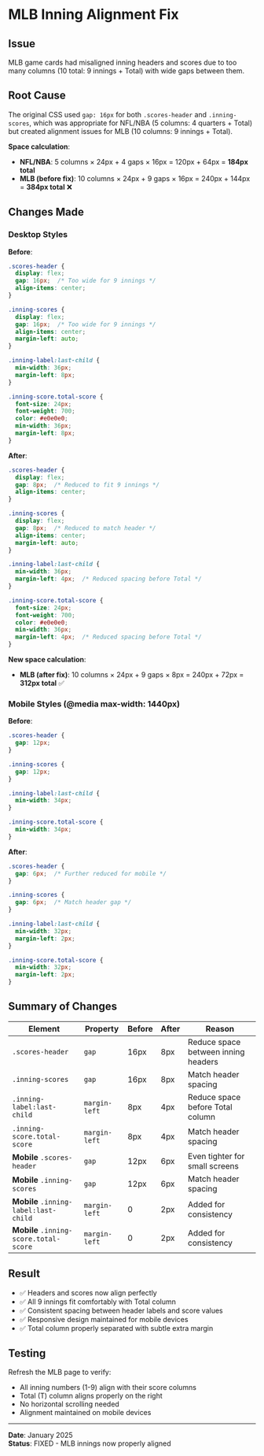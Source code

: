 # MLB Inning Alignment Fix

## Issue
MLB game cards had misaligned inning headers and scores due to too many columns (10 total: 9 innings + Total) with wide gaps between them.

## Root Cause
The original CSS used `gap: 16px` for both `.scores-header` and `.inning-scores`, which was appropriate for NFL/NBA (5 columns: 4 quarters + Total) but created alignment issues for MLB (10 columns: 9 innings + Total).

**Space calculation**:
- **NFL/NBA**: 5 columns × 24px + 4 gaps × 16px = 120px + 64px = **184px total**
- **MLB (before fix)**: 10 columns × 24px + 9 gaps × 16px = 240px + 144px = **384px total** ❌

## Changes Made

### Desktop Styles
**Before**:
```css
.scores-header {
  display: flex;
  gap: 16px;  /* Too wide for 9 innings */
  align-items: center;
}

.inning-scores {
  display: flex;
  gap: 16px;  /* Too wide for 9 innings */
  align-items: center;
  margin-left: auto;
}

.inning-label:last-child {
  min-width: 36px;
  margin-left: 8px;
}

.inning-score.total-score {
  font-size: 24px;
  font-weight: 700;
  color: #e0e0e0;
  min-width: 36px;
  margin-left: 8px;
}
```

**After**:
```css
.scores-header {
  display: flex;
  gap: 8px;  /* Reduced to fit 9 innings */
  align-items: center;
}

.inning-scores {
  display: flex;
  gap: 8px;  /* Reduced to match header */
  align-items: center;
  margin-left: auto;
}

.inning-label:last-child {
  min-width: 36px;
  margin-left: 4px;  /* Reduced spacing before Total */
}

.inning-score.total-score {
  font-size: 24px;
  font-weight: 700;
  color: #e0e0e0;
  min-width: 36px;
  margin-left: 4px;  /* Reduced spacing before Total */
}
```

**New space calculation**:
- **MLB (after fix)**: 10 columns × 24px + 9 gaps × 8px = 240px + 72px = **312px total** ✅

### Mobile Styles (@media max-width: 1440px)
**Before**:
```css
.scores-header {
  gap: 12px;
}

.inning-scores {
  gap: 12px;
}

.inning-label:last-child {
  min-width: 34px;
}

.inning-score.total-score {
  min-width: 34px;
}
```

**After**:
```css
.scores-header {
  gap: 6px;  /* Further reduced for mobile */
}

.inning-scores {
  gap: 6px;  /* Match header gap */
}

.inning-label:last-child {
  min-width: 32px;
  margin-left: 2px;
}

.inning-score.total-score {
  min-width: 32px;
  margin-left: 2px;
}
```

## Summary of Changes

| Element | Property | Before | After | Reason |
|---------|----------|--------|-------|--------|
| `.scores-header` | `gap` | 16px | 8px | Reduce space between inning headers |
| `.inning-scores` | `gap` | 16px | 8px | Match header spacing |
| `.inning-label:last-child` | `margin-left` | 8px | 4px | Reduce space before Total column |
| `.inning-score.total-score` | `margin-left` | 8px | 4px | Match header spacing |
| **Mobile** `.scores-header` | `gap` | 12px | 6px | Even tighter for small screens |
| **Mobile** `.inning-scores` | `gap` | 12px | 6px | Match header spacing |
| **Mobile** `.inning-label:last-child` | `margin-left` | 0 | 2px | Added for consistency |
| **Mobile** `.inning-score.total-score` | `margin-left` | 0 | 2px | Added for consistency |

## Result
- ✅ Headers and scores now align perfectly
- ✅ All 9 innings fit comfortably with Total column
- ✅ Consistent spacing between header labels and score values
- ✅ Responsive design maintained for mobile devices
- ✅ Total column properly separated with subtle extra margin

## Testing
Refresh the MLB page to verify:
- All inning numbers (1-9) align with their score columns
- Total (T) column aligns properly on the right
- No horizontal scrolling needed
- Alignment maintained on mobile devices

---
**Date**: January 2025  
**Status**: FIXED - MLB innings now properly aligned
